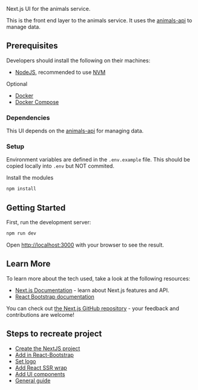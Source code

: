 Next.js UI for the animals service.

This is the front end layer to the animals service. It uses the [animals-api](https://github.com/catapultcx/animals-api) to manage data. 

## Prerequisites

Developers should install the following on their machines:

* [NodeJS](https://nodejs.org/en/download), recommended to use [NVM](https://github.com/nvm-sh/nvm)

Optional

* [Docker](https://docs.docker.com/install)
* [Docker Compose](https://docs.docker.com/compose/install/)

### Dependencies

This UI depends on the [animals-api](https://github.com/catapultcx/animals-api) for managing data.

### Setup

Environment variables are defined in the `.env.example` file. This should be copied locally into
`.env` but NOT commited.

Install the modules
```bash
npm install
```

## Getting Started

First, run the development server:

```bash
npm run dev
```

Open [http://localhost:3000](http://localhost:3000) with your browser to see the result.

## Learn More

To learn more about the tech used, take a look at the following resources:

- [Next.js Documentation](https://nextjs.org/docs) - learn about Next.js features and API.
- [React Bootstrap documentation](https://react-bootstrap.github.io) 

You can check out [the Next.js GitHub repository](https://github.com/vercel/next.js/) - your feedback and contributions are welcome!

## Steps to recreate project

- [Create the NextJS project](https://nextjs.org/docs/getting-started)
- [Add in React-Bootstrap](https://react-bootstrap.github.io/getting-started/introduction)
- [Set logo](https://nextjs.org/docs/basic-features/static-file-serving)
- [Add React SSR wrap](https://react-bootstrap.github.io/getting-started/server-side-rendering)
- [Add UI components](https://react-bootstrap.github.io/components/alerts)
- [General guide](https://blog.logrocket.com/handling-bootstrap-integration-next-js)
